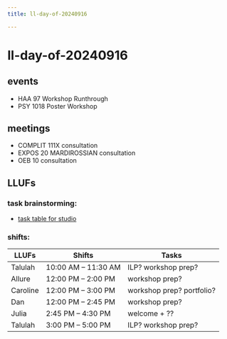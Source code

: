 ```yaml
---
title: ll-day-of-20240916

---
```


# ll-day-of-20240916

## events

* HAA 97 Workshop Runthrough
* PSY 1018 Poster Workshop

## meetings

* COMPLIT 111X consultation
* EXPOS 20 MARDIROSSIAN consultation
* OEB 10 consultation


## LLUFs

### task brainstorming: 

* [task table for studio](https://airtable.com/appN3NB28TdhG2S7x/tblHsMq7e2MwOiqsd/viwAYqLBckEODBII1?blocks=hide)

### shifts:

| LLUFs    | Shifts        | Tasks |
|----------|---------------|-------|
| Talulah  | 10:00 AM – 11:30 AM | ILP? workshop prep?     |
| Allure   | 12:00 PM – 2:00 PM  |    workshop prep?   |
| Caroline | 12:00 PM – 3:00 PM   | workshop prep?  portfolio?    |
| Dan | 12:00 PM – 2:45 PM   |    workshop prep?   |
| Julia    | 2:45 PM – 4:30 PM   |  welcome + ??     |
| Talulah  | 3:00 PM – 5:00 PM   |  ILP? workshop prep?     |

